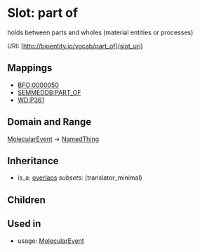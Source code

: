 # Slot: part of


holds between parts and wholes (material entities or processes)

URI: [http://bioentity.io/vocab/part_of](slot_uri)
## Mappings

 * [BFO:0000050](http://purl.obolibrary.org/obo/BFO_0000050)
 * [SEMMEDDB:PART_OF](http://purl.obolibrary.org/obo/SEMMEDDB_PART_OF)
 * [WD:P361](http://purl.obolibrary.org/obo/WD_P361)
## Domain and Range

[MolecularEvent](MolecularEvent.md) -> [NamedThing](NamedThing.md)
## Inheritance

 *  is_a: [overlaps](overlaps.md) *subsets*: (translator_minimal)
## Children

## Used in

 *  usage: [MolecularEvent](MolecularEvent.md)
